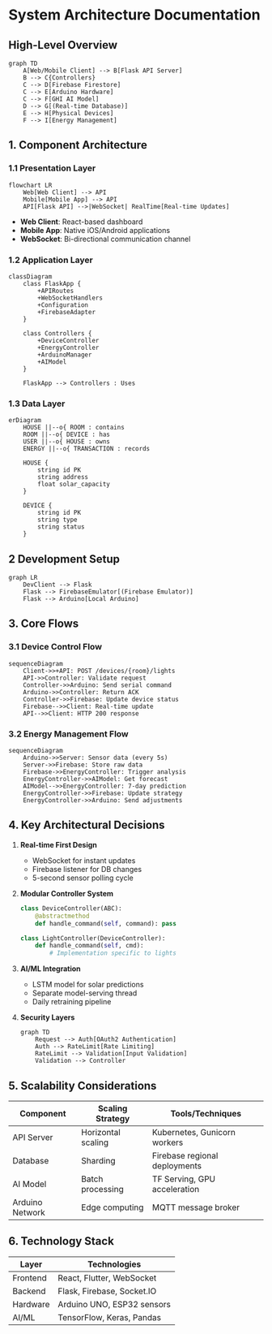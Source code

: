 # System Architecture Documentation

## High-Level Overview
```mermaid
graph TD
    A[Web/Mobile Client] --> B[Flask API Server]
    B --> C{Controllers}
    C --> D[Firebase Firestore]
    C --> E[Arduino Hardware]
    C --> F[GHI AI Model]
    D --> G[(Real-time Database)]
    E --> H[Physical Devices]
    F --> I[Energy Management]
```

## 1. Component Architecture

### 1.1 Presentation Layer
```mermaid
flowchart LR
    Web[Web Client] --> API
    Mobile[Mobile App] --> API
    API[Flask API] -->|WebSocket| RealTime[Real-time Updates]
```

- **Web Client**: React-based dashboard
- **Mobile App**: Native iOS/Android applications
- **WebSocket**: Bi-directional communication channel

### 1.2 Application Layer
```mermaid
classDiagram
    class FlaskApp {
        +APIRoutes
        +WebSocketHandlers
        +Configuration
        +FirebaseAdapter
    }
    
    class Controllers {
        +DeviceController
        +EnergyController
        +ArduinoManager
        +AIModel
    }
    
    FlaskApp --> Controllers : Uses
```

### 1.3 Data Layer
```mermaid
erDiagram
    HOUSE ||--o{ ROOM : contains
    ROOM ||--o{ DEVICE : has
    USER ||--o{ HOUSE : owns
    ENERGY ||--o{ TRANSACTION : records
    
    HOUSE {
        string id PK
        string address
        float solar_capacity
    }
    
    DEVICE {
        string id PK
        string type
        string status
    }
```

## 2 Development Setup

```mermaid
graph LR
    DevClient --> Flask
    Flask --> FirebaseEmulator[(Firebase Emulator)]
    Flask --> Arduino[Local Arduino]
```

## 3. Core Flows

### 3.1 Device Control Flow
```mermaid
sequenceDiagram
    Client->>+API: POST /devices/{room}/lights
    API->>Controller: Validate request
    Controller->>Arduino: Send serial command
    Arduino->>Controller: Return ACK
    Controller->>Firebase: Update device status
    Firebase-->>Client: Real-time update
    API-->>Client: HTTP 200 response
```

### 3.2 Energy Management Flow
```mermaid
sequenceDiagram
    Arduino->>Server: Sensor data (every 5s)
    Server->>Firebase: Store raw data
    Firebase->>EnergyController: Trigger analysis
    EnergyController->>AIModel: Get forecast
    AIModel-->>EnergyController: 7-day prediction
    EnergyController->>Firebase: Update strategy
    EnergyController->>Arduino: Send adjustments
```

## 4. Key Architectural Decisions

1. **Real-time First Design**
   - WebSocket for instant updates
   - Firebase listener for DB changes
   - 5-second sensor polling cycle

2. **Modular Controller System**
   ```python
   class DeviceController(ABC):
       @abstractmethod
       def handle_command(self, command): pass
   
   class LightController(DeviceController):
       def handle_command(self, cmd):
           # Implementation specific to lights
   ```

3. **AI/ML Integration**
   - LSTM model for solar predictions
   - Separate model-serving thread
   - Daily retraining pipeline

4. **Security Layers**
   ```mermaid
   graph TD
       Request --> Auth[OAuth2 Authentication]
       Auth --> RateLimit[Rate Limiting]
       RateLimit --> Validation[Input Validation]
       Validation --> Controller
   ```

## 5. Scalability Considerations

| Component        | Scaling Strategy                | Tools/Techniques               |
|------------------|---------------------------------|--------------------------------|
| API Server       | Horizontal scaling              | Kubernetes, Gunicorn workers   |
| Database         | Sharding                        | Firebase regional deployments  |
| AI Model         | Batch processing                | TF Serving, GPU acceleration   |
| Arduino Network  | Edge computing                  | MQTT message broker            |

## 6. Technology Stack

| Layer            | Technologies                    |
|------------------|---------------------------------|
| Frontend         | React, Flutter, WebSocket       |
| Backend          | Flask, Firebase, Socket.IO      |
| Hardware         | Arduino UNO, ESP32 sensors      |
| AI/ML            | TensorFlow, Keras, Pandas       |
